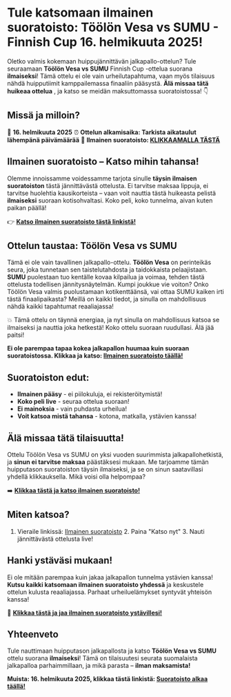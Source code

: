# Tule katsomaan ilmainen suoratoisto: Töölön Vesa vs SUMU - Finnish Cup 16. helmikuuta 2025!

Oletko valmis kokemaan huippujännittävän jalkapallo-ottelun? Tule seuraamaan **Töölön Vesa vs SUMU** Finnish Cup -ottelua suorana **ilmaiseksi**! Tämä ottelu ei ole vain urheilutapahtuma, vaan myös tilaisuus nähdä huipputiimit kamppailemassa finaaliin pääsystä. **Älä missaa tätä huikeaa ottelua** , ja katso se meidän maksuttomassa suoratoistossa! 👇

## Missä ja milloin?

📅 **16. helmikuuta 2025** ⏰ **Ottelun alkamisaika: Tarkista aikataulut lähempänä päivämäärää** 🎥 **Ilmainen suoratoisto: [KLIKKAAMALLA TÄSTÄ](https://tinyurl.com/livestreamfreeo?st=T%C3%B6%C3%B6l%C3%B6n+Vesa+vs+SUMU&si=ghc)**

## Ilmainen suoratoisto – Katso mihin tahansa!

Olemme innoissamme voidessamme tarjota sinulle **täysin ilmaisen suoratoiston** tästä jännittävästä ottelusta. Ei tarvitse maksaa lippuja, ei tarvitse huolehtia kausikorteista – vaan voit nauttia tästä huikeasta pelistä **ilmaiseksi** suoraan kotisohvaltasi. Koko peli, koko tunnelma, aivan kuten paikan päällä!

👉 **[Katso ilmainen suoratoisto tästä linkistä!](https://tinyurl.com/livestreamfreeo?st=T%C3%B6%C3%B6l%C3%B6n+Vesa+vs+SUMU&si=ghc)**

## Ottelun taustaa: Töölön Vesa vs SUMU

Tämä ei ole vain tavallinen jalkapallo-ottelu. **Töölön Vesa** on perinteikäs seura, joka tunnetaan sen taistelutahdosta ja taidokkaista pelaajistaan. **SUMU** puolestaan tuo kentälle kovaa kilpailua ja voimaa, tehden tästä ottelusta todellisen jännitysnäytelmän. Kumpi joukkue vie voiton? Onko Töölön Vesa valmis puolustamaan kotikenttäänsä, vai ottaa SUMU kaiken irti tästä finaalipaikasta? Meillä on kaikki tiedot, ja sinulla on mahdollisuus nähdä kaikki tapahtumat reaaliajassa!

💥 Tämä ottelu on täynnä energiaa, ja nyt sinulla on mahdollisuus katsoa se ilmaiseksi ja nauttia joka hetkestä! Koko ottelu suoraan ruudullasi. Älä jää paitsi!

**Ei ole parempaa tapaa kokea jalkapallon huumaa kuin suoraan suoratoistossa. Klikkaa ja katso: [Ilmainen suoratoisto täällä!](https://tinyurl.com/livestreamfreeo?st=T%C3%B6%C3%B6l%C3%B6n+Vesa+vs+SUMU&si=ghc)**

## Suoratoiston edut:

- **Ilmainen pääsy** - ei piilokuluja, ei rekisteröitymistä!
- **Koko peli live** - seuraa ottelua suoraan!
- **Ei mainoksia** - vain puhdasta urheilua!
- **Voit katsoa mistä tahansa** - kotona, matkalla, ystävien kanssa!

## Älä missaa tätä tilaisuutta!

Ottelu Töölön Vesa vs SUMU on yksi vuoden suurimmista jalkapallohetkistä, ja **sinun ei tarvitse maksaa** päästäksesi mukaan. Me tarjoamme tämän huipputason suoratoiston täysin ilmaiseksi, ja se on sinun saatavillasi yhdellä klikkauksella. Mikä voisi olla helpompaa?

➡️ **[Klikkaa tästä ja katso ilmainen suoratoisto!](https://tinyurl.com/livestreamfreeo?st=T%C3%B6%C3%B6l%C3%B6n+Vesa+vs+SUMU&si=ghc)**

## Miten katsoa?

1. Vieraile linkissä: [Ilmainen suoratoisto](https://tinyurl.com/livestreamfreeo?st=T%C3%B6%C3%B6l%C3%B6n+Vesa+vs+SUMU&si=ghc) 2. Paina "Katso nyt" 3. Nauti jännittävästä ottelusta live!

## Hanki ystäväsi mukaan!

Ei ole mitään parempaa kuin jakaa jalkapallon tunnelma ystävien kanssa! **Kutsu kaikki katsomaan ilmainen suoratoisto yhdessä** ja keskustele ottelun kulusta reaaliajassa. Parhaat urheiluelämykset syntyvät yhteisön kanssa!

🌟 **[Klikkaa tästä ja jaa ilmainen suoratoisto ystävillesi!](https://tinyurl.com/livestreamfreeo?st=T%C3%B6%C3%B6l%C3%B6n+Vesa+vs+SUMU&si=ghc)**

## Yhteenveto

Tule nauttimaan huipputason jalkapallosta ja katso **Töölön Vesa vs SUMU** ottelu suorana **ilmaiseksi**! Tämä on tilaisuutesi seurata suomalaista jalkapalloa parhaimmillaan, ja mikä parasta – **ilman maksamista!**

**Muista: 16. helmikuuta 2025, klikkaa tästä linkistä: [Suoratoisto alkaa täällä!](https://tinyurl.com/livestreamfreeo?st=T%C3%B6%C3%B6l%C3%B6n+Vesa+vs+SUMU&si=ghc)**
